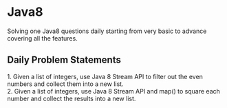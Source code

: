 # Java8
Solving one Java8 questions daily starting from very basic to advance covering all the features.

<h2>Daily Problem Statements</h2>
<p>
    1. Given a list of integers, use Java 8 Stream API to filter out the even numbers and collect them into a new list.<br>
    2. Given a list of integers, use Java 8 Stream API and map() to square each number and collect the results into a new list.<br>
</p>